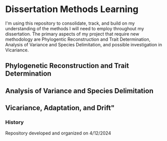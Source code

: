 # Dissertation Methods Learning

I'm using this repository to consolidate, track, and build on my understanding of the methods I will need to employ throughout my dissertation. The primary aspects of my project that require new methodology are Phylogentic Reconstruction and Trait Determination, Analysis of Variance and Species Delimitation, and possible investigation in Vicariance. 

## Phylogenetic Reconstruction and Trait Determination


## Analysis of Variance and Species Delimitation

## Vicariance, Adaptation, and Drift"


### History

Repository developed and organized on 4/12/2024